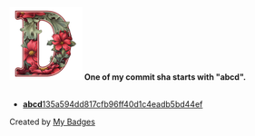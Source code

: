 <img src="https://github.com/my-badges/my-badges/blob/master/badges/abc-commit/abcd-commit.png?raw=true" alt="One of my commit sha starts with &quot;abcd&quot;." title="One of my commit sha starts with &quot;abcd&quot;." width="128">
<strong>One of my commit sha starts with &quot;abcd&quot;.</strong>
<br><br>

- <a href="https://github.com/Siddhant-K-code/landing-page/commit/abcd135a594dd817cfb96ff40d1c4eadb5bd44ef"><strong>abcd</strong>135a594dd817cfb96ff40d1c4eadb5bd44ef</a>


Created by <a href="https://github.com/my-badges/my-badges">My Badges</a>